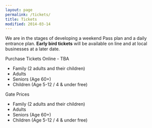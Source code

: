 ```yaml
---
layout: page
permalink: /tickets/
title: Tickets
modified: 2014-03-14
---
```


We are in the stages of developing a weekend Pass plan and a daily entrance
plan. <strong>Early bird tickets</strong> will be available on line and at local
businesses at a later date.

Purchase Tickets Online - TBA

* Family (2 adults and their children)
* Adults
* Seniors (Age 60+)
* Children (Age 5-12 / 4 & under free)

Gate Prices

* Family (2 adults and their children)
* Adults
* Seniors (Age 60+)
* Children (Age 5-12 / 4 & under free)
